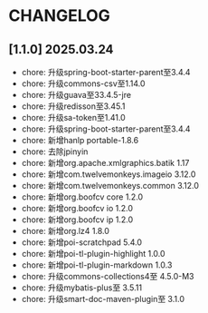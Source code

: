 # CHANGELOG

## [1.1.0] 2025.03.24

- chore: 升级spring-boot-starter-parent至3.4.4
- chore: 升级commons-csv至1.14.0
- chore: 升级guava至33.4.5-jre
- chore: 升级redisson至3.45.1
- chore: 升级sa-token至1.41.0
- chore: 升级spring-boot-starter-parent至3.4.4
- chore: 新增hanlp portable-1.8.6
- chore: 去除jpinyin
- chore: 新增org.apache.xmlgraphics.batik 1.17
- chore: 新增com.twelvemonkeys.imageio 3.12.0
- chore: 新增com.twelvemonkeys.common 3.12.0
- chore: 新增org.boofcv core 1.2.0
- chore: 新增org.boofcv io 1.2.0
- chore: 新增org.boofcv ip 1.2.0
- chore: 新增org.lz4 1.8.0
- chore: 新增poi-scratchpad 5.4.0
- chore: 新增poi-tl-plugin-highlight 1.0.0
- chore: 新增poi-tl-plugin-markdown 1.0.3
- chore: 升级commons-collections4至 4.5.0-M3
- chore: 升级mybatis-plus至 3.5.11
- chore: 升级smart-doc-maven-plugin至 3.1.0